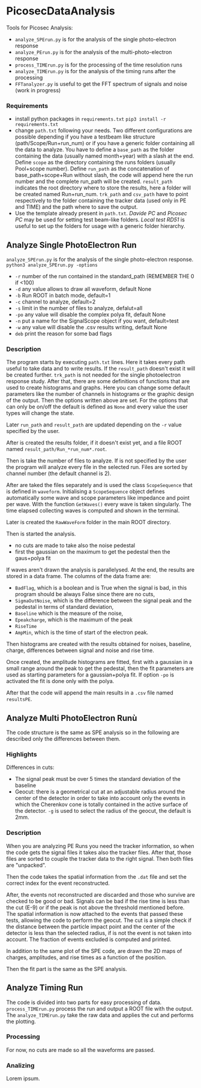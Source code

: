 # PicosecDataAnalysis

Tools for Picosec Analysis:

- `analyze_SPErun.py` is for the analysis of the single photo-electron response
- `analyze_PErun.py` is for the analysis of the multi-photo-electron response
- `process_TIMErun.py` is for the processing of the time resolution runs
- `analyze_TIMErun.py` is for the analysis of the timing runs after the processing
- `FFTanalyzer.py` is useful to get the FFT spectrum of signals and noise (work in progress)

### Requirements

- install python packages in `requirements.txt`
```pip3 install -r requirements.txt```
- change `path.txt` following your needs. Two different configurations are possible depending if you have a testbeam like structure (path/Scope/Run+run_num) or if you have a generic folder containing all the data to analyze.
You have to define a `base_path` as the folder containing the data (usually named month+year) with a slash at the end. Define `scope` as the directory containing the runs folders (usually Pool+scope number). Define `run_path` as the concatenation of base_path+scope+Run without slash, the code will append here the run number and the complete run_path will be created. `result_path` indicates the root directory where to store the results, here a folder will be created named Run+run_num. `trk_path` and `csv_path` have to point respectively to the folder containing the tracker data (used only in PE and TIME) and the path where to save the output.
- Use the template already present in `path.txt`. *Davide PC* and *Picosec PC* may be used for setting test beam-like folders. *Local test RD51* is useful to set up the folders for usage with a generic folder hierarchy.

## Analyze Single PhotoElectron Run

`analyze_SPErun.py` is for the analysis of the single photo-electron response.
```python3 analyze_SPErun.py -options```

- `-r` number of the run contained in the standard_path (REMEMBER THE 0 if <100)
- `-d` any value allows to draw all waveform, default None
- `-b` Run ROOT in batch mode, default=1
- `-c` channel to analyze, default=2
- `-s` limit in the number of files to analyze, defalut=all
- `-po` any value will disable the complex polya fit, default None
- `-n` put a name for the SignalScope object if you want, default=test
- `-w` any value will disable the .csv results writing, default None
- `deb` print the reason for some bad flags

### Description

The program starts by executing `path.txt` lines.
Here it takes every path useful to take data and to write results. If the `result_path` doesn't exist it will be created further. `trk_path` is not needed for the single photoelectron response study.
After that, there are some definitions of functions that are used to create histograms and graphs. Here you can change some default parameters like the number of channels in histograms or the graphic design of the output.
Then the options written above are set. For the options that can only be on/off the default is defined as `None` and every value the user types will change the state.

Later `run_path` and `result_path` are updated depending on the `-r` value specified by the user.

After is created the results folder, if it doesn't exist yet, and a file ROOT named `result_path/Run_*run_num*.root`.

Then is take the number of files to analyze. If is not specified by the user the program will analyze every file in the selected run. Files are sorted by channel number (the default channel is 2).

After are taked the files separately and is used the class `ScopeSequence` that is defined in `waveform`. Initialising a `ScopeSequence` object defines automatically some wave and scope parameters like impedance and point per wave. With the function `GetWaves()` every wave is taken singularly. The time elapsed collecting waves is computed and shown in the terminal.

Later is created the `RawWaveForm` folder in the main ROOT directory.

Then is started the analysis.

- no cuts are made to take also the noise pedestal
- first the gaussian on the maximum to get the pedestal then the gaus+polya fit

If waves aren't drawn the analysis is parallelysed.
At the end, the results are stored in a data frame.
The columns of the data frame are:

- `BadFlag`, which is a boolean and is True when the signal is bad, in this program should be always False since there are no cuts,
- `SigmaOutNoise`, which is the difference between the signal peak and the pedestal in terms of standard deviation,
- `Baseline` which is the measure of the noise,
- `Epeakcharge`, which is the maximum of the peak
- `RiseTime`
- `AmpMin`, which is the time of start of the electron peak.

 Then histograms are created with the results obtained for noises, baseline, charge, differences between signal and noise and rise time.

 Once created, the amplitude histograms are fitted, first with a gaussian in a small range around the peak to get the pedestal, then the fit parameters are used as starting parameters for a gaussian+polya fit.
 If option `-po` is activated the fit is done only with the polya.

 After that the code will append the main results in a `.csv` file named `resultsPE`.

## Analyze Multi PhotoElectron Runù

The code structure is the same as SPE analysis so in the following are described only the differences between them.

### Highlights

Differences in cuts:

- The signal peak must be over 5 times the standard deviation of the baseline
- Geocut: there is a geometrical cut at an adjustable radius around the center of the detector in order to take into account only the events in which the Cherenkov cone is totally contained in the active surface of the detector. `-g` is used to select the radius of the geocut, the default is 2mm.

### Description

When you are analyzing PE Runs you need the tracker information, so when the code gets the signal files it takes also the tracker files. After that, those files are sorted to couple the tracker data to the right signal. Then both files are "unpacked".

Then the code takes the spatial information from the `.dat` file and set the correct index for the event reconstructed.

After, the events not reconstructed are discarded and those who survive are checked to be good or bad. Signals can be bad if the rise time is less than the cut (E-9) or if the peak is not above the threshold mentioned before. The spatial information is now attached to the events that passed these tests, allowing the code to perform the geocut. The cut is a simple check if the distance between the particle impact point and the center of the detector is less than the selected radius, if is not the event is not taken into account. The fraction of events excluded is computed and printed.

In addition to the same plot of the SPE code, are drawn the 2D maps of charges, amplitudes, and rise times as a function of the position.

Then the fit part is the same as the SPE analysis.

## Analyze Timing Run

The code is divided into two parts for easy processing of data. `process_TIMErun.py` process the run and output a ROOT file with the output. The `analyze_TIMErun.py` take the raw data and applies the cut and performs the plotting.

### Processing

For now, no cuts are made so all the waveforms are passed.

### Analizing

Lorem ipsum.